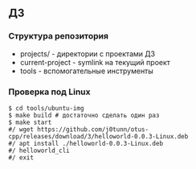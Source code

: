 ## ДЗ

### Структура репозитория
- projects/<NN> - директории с проектами ДЗ
- current-project - symlink на текущий проект
- tools - вспомогательные инструменты

### Проверка под Linux
```
$ cd tools/ubuntu-img
$ make build # достаточно сделать один раз
$ make start
#/ wget https://github.com/j0tunn/otus-cpp/releases/download/3/helloworld-0.0.3-Linux.deb
#/ apt install ./helloworld-0.0.3-Linux.deb
#/ helloworld_cli
#/ exit
```
